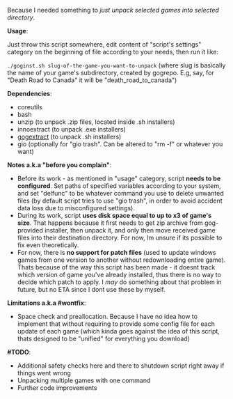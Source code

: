Because I needed something to *just unpack selected games into selected directory*.

**Usage**:

Just throw this script somewhere, edit content of "script's settings" category on the beginning of file according to your needs, then run it like:

`./goginst.sh slug-of-the-game-you-want-to-unpack` (where slug is basically the name of your game's subdirectory, created by gogrepo. E.g, say, for "Death Road to Canada" it will be "death_road_to_canada")

**Dependencies**:
- coreutils
- bash
- unzip (to unpack .zip files, located inside .sh installers)
- innoextract (to unpack .exe installers)
- [gogextract](https://github.com/Yepoleb/gogextract) (to unpack .sh installers)
- gio (optionally for "gio trash". Can be altered to "rm -f" or whatever you want)

**Notes a.k.a "before you complain"**:
- Before its work - as mentioned in "usage" category, script **needs to be configured**. Set paths of specified variables according to your system, and set "delfunc" to be whatever command you use to delete unwanted files (by default script tries to use "gio trash", in order to avoid accident data loss due to misconfigured settings).
- During its work, script **uses disk space equal to up to x3 of game's size**. That happens because it first needs to get zip archive from gog-provided installer, then unpack it, and only then move received game files into their destination directory. For now, Im unsure if its possible to fix even theoretically.
- For now, there is **no support for patch files** (used to update windows games from one version to another without redownloading entire game). Thats because of the way this script has been made - it doesnt track which version of game you've already installed, thus there is no way to decide which patch to apply. I *may* do something about that problem in future, but no ETA since I dont use these by myself.

**Limitations a.k.a #wontfix**:
- Space check and preallocation. Because I have no idea how to implement that without requiring to provide some config file for each update of each game (which kinda goes against the idea of this script, thats designed to be "unified" for everything you download)

**#TODO**:
- Additional safety checks here and there to shutdown script right away if things went wrong
- Unpacking multiple games with one command
- Further code improvements
